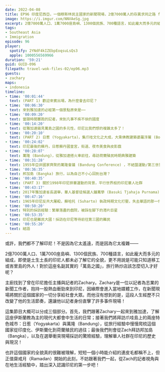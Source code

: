 ```yaml
---
date: 2022-04-08
title: EP96 印度尼西亞，一個穆斯林民主國家的新聞現場，2億7000萬人的存異求同之路 ft. 國際媒體記者 Zachary
image: https://i.imgur.com/NNVAeSg.jpg
excerpt: 2億7000萬人口、1萬7000座島嶼、1300個民族、700種語言，如此龐大而多元的組成，該怎麼切入才好呢？這集邀請了曾在印尼擔任主播與記者的Zachary，從雅加達的生活日常、爪哇島的特色歷史城市以及印尼華人圈的文化觀察，三大視角帶你踏出深入認識印尼的第一步！
tags:
- Southeast Asia
- Immigration
episode: 96
player:
  spotify: 2YNdF4kIZEbpEoqsuLsQs3
  apple: 1000556569966
duration: '59:21'
guid: GUID-096
filepath: travel-wok-files-02/ep96.mp3
guests:
- zachary
maps:
- indonesia
timeline:
- time: '00:01:44'
  text: (PART 1) 歡迎來賓出場，為什麼會去印尼？
- time: '00:06:30'
  text: 來到雅加達的必經第一個景點原來是⋯⋯
- time: '00:09:20'
  text: 當跟時間賽跑的記者，來到凡事不疾不徐的國度
- time: '00:14:20'
  text: 從雅加達窺見萬島之國的多元性，印尼比我們想的複雜太多了！
- time: '00:20:10'
  text: (PART 2) 日惹 (Yogyakarta)，集爪哇文化之大成，大乘佛教建築婆羅浮屠 (Borobudur) 與印度教建築普蘭巴南 (Prambanan)
- time: '00:24:02'
  text: 印尼最後的蘇丹，日惹蘇丹國皇宮，街道、夜市美食與皮影戲
- time: '00:28:07'
  text: 萬隆 (Bandung)，從雅加達搭火車前往，尋訪荷蘭殖民時期典雅建築
- time: '00:31:28'
  text: 1955年亞非國家齊聚的萬隆會議 (Bandung Conference) ，不結盟運動/第三世界形成的起點
- time: '00:36:35'
  text: 邦加島 (Bangka) 旅行，以為自己不小心回到台灣？
- time: '00:40:35'
  text: (PART 3) 關於1998年印尼排華運動的背景，平行世界般的印尼華人社群
- time: '00:43:17'
  text: 2017年雅加達省長選舉，華人基督徒候選人鍾萬學 (Basuki Tjahaja Purnama) 引發的示威，差點變成攻擊目標的採訪經驗
- time: '00:47:16'
  text: 1965年印尼反共大屠殺，蘇哈托 (Suharto) 執政時期文化打壓，失去華語的那一代印尼華裔
- time: '00:50:20'
  text: 特別的採訪經驗：繁華落盡的戲院，被踩在腳下的港片巨星
- time: '00:53:35'
  text: 印尼也是難民大國！採訪在印尼等待前往第三國的難民
- time: '00:55:20'
  text: 結語
---
```

或許，我們都不了解印尼！不是因為它太遙遠，而是因為它太複雜——

2億7000萬人口、1萬7000座島嶼、1300個民族、700種語言，如此龐大而多元的組成，即使是土生土長的印尼人都未必了解它的全貌，更不用說是可能只知道移工或峇里島的外人！對於這座名副其實的「萬島之國」，旅行熱炒店該怎麼切入才好呢？

主廚找到了曾在印尼擔任主播與記者的Zachary。Zachary是一位以記者為志業的新聞工作者，抱持一股熱血衝勁來到印尼，因緣際會進入當地媒體工作，在新聞現場將關於這個國家的一切分享給社會大眾。而他沒有想到的是，這段人生經歷不只改變了他的生活節奏，還讓他以記者身份直擊了許多事件現場！

這集節目大概可以分成三個部分。首先，我們跟著Zachary一起來到雅加達，了解這座伊斯蘭教為主的現代大都會中生活的日常；接著我們將拜訪爪哇島上的兩座特色城市：日惹（Yogyakarta）與萬隆（Bandung），從旅行經驗中慢慢爬梳這個國家從印度化、伊斯蘭化到荷蘭殖民的過往；最後我們則會從Zach拜訪邦加島（Bangka），以及在選舉衝突現場採訪的驚險經驗，理解華人社群在印尼的歷史與現況！

也許這個國家的全貌真的很難被理解，短短一個小時能介紹的連皮毛都稱不上，但正值齋戒月（Ramadan）開始的此刻，不妨跟著我們一起，從Zach的記者視角與在地生活經驗中，踏出深入認識印尼的第一步吧！
